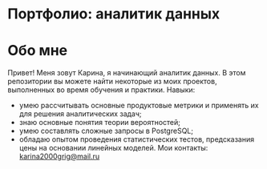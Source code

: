 # Портфолио: аналитик данных
# Обо мне
Привет! Меня зовут Карина, я начинающий аналитик данных. В этом репозитории вы можете найти некоторые из моих проектов, выполненных во время обучения и практики. 
Навыки:
- умею рассчитывать основные продуктовые метрики и применять их для решения аналитических задач;
- знаю основные понятия теории вероятностей;
- умею составлять сложные запросы в PostgreSQL;
- обладаю опытом проведения статистических тестов, предсказания цены на основании линейных моделей.
Мои контакты: karina2000grig@mail.ru
